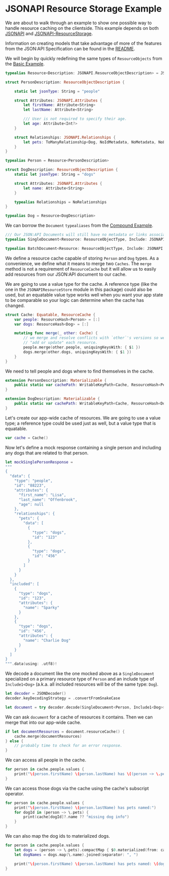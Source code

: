 
# JSONAPI Resource Storage Example

We are about to walk through an example to show one possible way to handle
resource caching on the clientside. This example depends on both
[JSONAPI](https://github.com/mattpolzin/JSONAPI) and
[JSONAPI-ResourceStorage](https://github.com/mattpolzin/JSONAPI-ResourceStorage).

Information on creating models that take advantage of more of the features from
the JSON:API Specification can be found in the [README](https://github.com/mattpolzin/JSONAPI/blob/main/README.md).

We will begin by quickly redefining the same types of `ResourceObjects` from the
[Basic Example](https://github.com/mattpolzin/JSONAPI/blob/main/documentation/basic-example.md).

```swift
typealias Resource<Description: JSONAPI.ResourceObjectDescription> = JSONAPI.ResourceObject<Description, NoMetadata, NoLinks, String>

struct PersonDescription: ResourceObjectDescription {

    static let jsonType: String = "people"

    struct Attributes: JSONAPI.Attributes {
        let firstName: Attribute<String>
        let lastName: Attribute<String>

        /// User is not required to specify their age.
        let age: Attribute<Int?>
    }

    struct Relationships: JSONAPI.Relationships {
        let pets: ToManyRelationship<Dog, NoIdMetadata, NoMetadata, NoLinks>
    }
}

typealias Person = Resource<PersonDescription>

struct DogDescription: ResourceObjectDescription {
    static let jsonType: String = "dogs"

    struct Attributes: JSONAPI.Attributes {
        let name: Attribute<String>
    }

    typealias Relationships = NoRelationships
}

typealias Dog = Resource<DogDescription>
```

We can borrow the `Document` `typealiases` from the 
[Compound Example](https://github.com/mattpolzin/JSONAPI/blob/main/documentation/compound-example.md).

```swift
/// Our JSON:API Documents will still have no metadata or links associated with them but they will allow us to specify an include type later.
typealias SingleDocument<Resource: ResourceObjectType, Include: JSONAPI.Include> = JSONAPI.Document<SingleResourceBody<Resource>, NoMetadata, NoLinks, Include, NoAPIDescription, UnknownJSONAPIError>

typealias BatchDocument<Resource: ResourceObjectType, Include: JSONAPI.Include> = JSONAPI.Document<ManyResourceBody<Resource>, NoMetadata, NoLinks, Include, NoAPIDescription, UnknownJSONAPIError>
```

We define a resource cache capable of storing `Person` and `Dog` types. As a
convenience, we define what it means to merge two `Caches`. The `merge` method is
not a requirement of `ResourceCache` but it will allow us to easily add resources
from our JSON:API document to our cache.

We are going to use a value type for the cache. A reference type (like the one
in the `JSONAPIResourceStore` module in this package) could also be used, but an
equatable value type works well when you want your app state to be comparable so
your logic can determine when the cache has changed.

```swift
struct Cache: Equatable, ResourceCache {
    var people: ResourceHash<Person> = [:]
    var dogs: ResourceHash<Dog> = [:]

    mutating func merge(_ other: Cache) {
        // we merge and resolve conflicts with `other`'s versions so we effectively
        // "add or update" each resource.
        people.merge(other.people, uniquingKeysWith: { $1 })
        dogs.merge(other.dogs, uniquingKeysWith: { $1 })
    }
}
```

We need to tell people and dogs where to find themselves in the cache.

```swift
extension PersonDescription: Materializable {
    public static var cachePath: WritableKeyPath<Cache, ResourceHash<Person>> { \.people }
}

extension DogDescription: Materializable {
    public static var cachePath: WritableKeyPath<Cache, ResourceHash<Dog>> { \.dogs }
}
```

Let's create our app-wide cache of resources. We are going to use a value type;
a reference type could be used just as well, but a value type that is equatable.

```swift
var cache = Cache()
```

Now let's define a mock response containing a single person and including any
dogs that are related to that person.

```swift
let mockSinglePersonResponse =
"""
{
  "data": {
    "type": "people",
    "id": "88223",
    "attributes": {
      "first_name": "Lisa",
      "last_name": "Offenbrook",
      "age": null
    },
    "relationships": {
      "pets": {
        "data": [
          {
            "type": "dogs",
            "id": "123"
          },
          {
            "type": "dogs",
            "id": "456"
          }
        ]
      }
    }
  },
  "included": [
    {
      "type": "dogs",
      "id": "123",
      "attributes": {
        "name": "Sparky"
      }
    },
    {
      "type": "dogs",
      "id": "456",
      "attributes": {
        "name": "Charlie Dog"
      }
    }
  ]
}
""".data(using: .utf8)!
```

We decode a document like the one mocked above as a `SingleDocument` specialized
on a primary resource type of `Person` and an include type of `Include1<Dog>`
(a.k.a. all included resources will be of the same type: `Dog`).

```swift
let decoder = JSONDecoder()
decoder.keyDecodingStrategy = .convertFromSnakeCase

let document = try decoder.decode(SingleDocument<Person, Include1<Dog>>.self, from: mockSinglePersonResponse)
```

We can ask `document` for a cache of resources it contains. Then we can merge that
into our app-wide cache.

```swift
if let documentResources = document.resourceCache() {
    cache.merge(documentResources)
} else {
    // probably time to check for an error response.
}
```

We can access all people in the cache.

```swift
for person in cache.people.values {
    print("\(person.firstName) \(person.lastName) has \((person ~> \.pets).count) dogs.")
}
```

We can access those dogs via the cache using the cache's subscript operator.

```swift
for person in cache.people.values {
    print("\(person.firstName) \(person.lastName) has pets named:")
    for dogId in (person ~> \.pets) {
        print(cache[dogId]?.name ?? "missing dog info")
    }
}
```

We can also map the dog ids to materialized dogs.

```swift
for person in cache.people.values {
    let dogs = (person ~> \.pets).compactMap { $0.materialized(from: cache) }
    let dogNames = dogs.map(\.name).joined(separator: ", ")

    print("\(person.firstName) \(person.lastName) has pets named: \(dogNames)")
}
```

